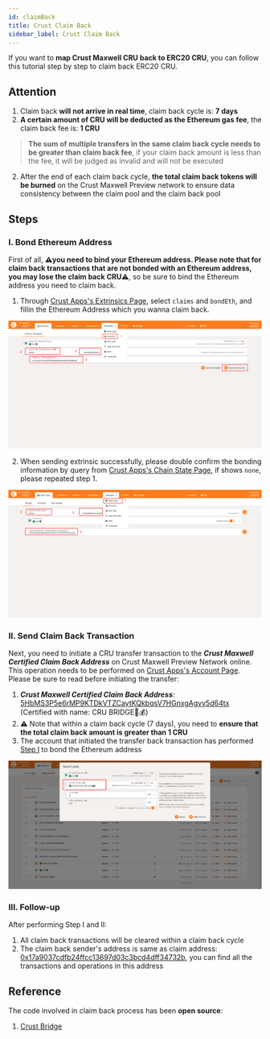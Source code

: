 ```yaml
---
id: claimBack
title: Crust Claim Back
sidebar_label: Crust Claim Back
---
```


If you want to **map Crust Maxwell CRU back to ERC20 CRU**, you can follow this tutorial step by step to claim back ERC20 CRU.

## Attention

1. Claim back **will not arrive in real time**, claim back cycle is: **7 days**
2. **A certain amount of CRU will be deducted as  the Ethereum gas fee**, the claim back fee is: **1 CRU**

> **The sum of multiple transfers in the same claim back cycle needs to be greater than claim back fee**, if your claim back amount is less than the fee, it will be judged as invalid and will not be executed

2. After the end of each claim back cycle, **the total claim back tokens will be burned** on the Crust Maxwell Preview network to ensure data consistency between the claim pool and the claim back pool

## Steps

### I. Bond Ethereum Address

First of all, **⚠️you need to bind your Ethereum address. Please note that for claim back transactions that are not bonded with an Ethereum address, you may lose the claim back CRU⚠️**, so be sure to bind the Ethereum address you need to claim back.

1. Through [Crust Apps's Extrinsics Page](https://apps.crust.network/?rpc=wss%3A%2F%2Fapi.crust.network%2F#/extrinsics), select `claims` and `bondEth`, and fillin the Ethereum Address which you wanna claim back.

![claim-back-bond-eth](assets/claimBack/claim-back-bond-eth.png)

2. When sending extrinsic successfully, please double confirm the bonding information by query from [Crust Apps's Chain State Page](https://apps.crust.network/?rpc=wss%3A%2F%2Fapi.crust.network%2F#/chainstate), if shows `none`, please repeated step 1.

![claim-back-query-eth](assets/claimBack/claim-back-query-eth.png)

### II. Send Claim Back Transaction

Next, you need to initiate a CRU transfer transaction to the ***Crust Maxwell Certified Claim Back Address*** on Crust Maxwell Preview Network online. This operation needs to be performed on [Crust Apps's Account Page](https://apps.crust.network/?rpc=wss%3A%2F%2Fapi.crust.network%2F#/accounts). Please be sure to read before initiating the transfer:

1. ***Crust Maxwell Certified Claim Back Address***: [5HbMS3P5e6rMP9KTDkVTZCaytKQkbqsV7HGnxgAgvv5d64tx](https://crust.subscan.io/account/5HbMS3P5e6rMP9KTDkVTZCaytKQkbqsV7HGnxgAgvv5d64tx) (Certified with name: CRU BRIDGE<ERC-20>🚗💰)
2. ⚠️ Note that within a claim back cycle (7 days), you need to **ensure that the total claim back amount is greater than 1 CRU**
3. The account that initiated the transfer back transaction has performed [Step I](#i-bond-ethereum-address) to bond the Ethereum address

![claim_back_transfer](assets/claimBack/claim-back-transfer.png)

### III. Follow-up

After performing Step I and II:

1. All claim back transactions will be cleared within a claim back cycle
2. The claim back sender's address is same as claim address: [0x17a9037cdfb24ffcc13697d03c3bcd4dff34732b](https://etherscan.io/address/0x17a9037cdfb24ffcc13697d03c3bcd4dff34732b), you can find all the transactions and operations in this address

## Reference

The code involved in claim back process has been **open source**:

1. [Crust Bridge](https://github.com/decloudf/crust-bridge)
